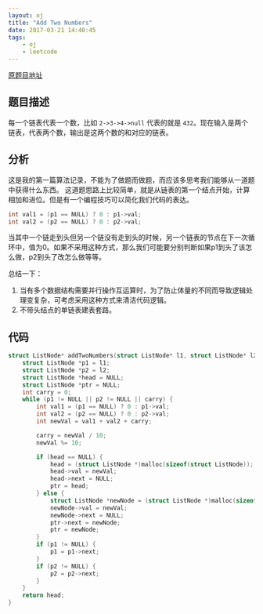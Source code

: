 ```yaml
---
layout: oj
title: "Add Two Numbers"
date: 2017-03-21 14:40:45
tags:
    - oj
    - leetcode
---
```


[原题目地址](https://leetcode.com/problems/add-two-numbers/#/description)

## 题目描述
每一个链表代表一个数，比如 `2->3->4->null` 代表的就是 `432`。现在输入是两个链表，代表两个数，输出是这两个数的和对应的链表。

## 分析
这是我的第一篇算法记录，不能为了做题而做题，而应该多思考我们能够从一道题中获得什么东西。
这道题思路上比较简单，就是从链表的第一个结点开始，计算相加和进位。但是有一个编程技巧可以简化我们代码的表达。
```c
int val1 = (p1 == NULL) ? 0 : p1->val;
int val2 = (p2 == NULL) ? 0 : p2->val;
```
当其中一个链走到头但另一个链没有走到头的时候，另一个链表的节点在下一次循环中，值为0。如果不采用这种方式，那么我们可能要分别判断如果p1到头了该怎么做，p2到头了改怎么做等等。

总结一下：
1. 当有多个数据结构需要并行操作互运算时，为了防止体量的不同而导致逻辑处理变复杂，可考虑采用这种方式来清洁代码逻辑。
2. 不带头结点的单链表建表套路。

## 代码
```c
struct ListNode* addTwoNumbers(struct ListNode* l1, struct ListNode* l2) {
    struct ListNode *p1 = l1;
    struct ListNode *p2 = l2;
    struct ListNode *head = NULL;
    struct ListNode *ptr = NULL;
    int carry = 0;
    while (p1 != NULL || p2 != NULL || carry) {
        int val1 = (p1 == NULL) ? 0 : p1->val;
        int val2 = (p2 == NULL) ? 0 : p2->val;
        int newVal = val1 + val2 + carry;

        carry = newVal / 10;
        newVal %= 10;

        if (head == NULL) {
            head = (struct ListNode *)malloc(sizeof(struct ListNode));
            head->val = newVal;
            head->next = NULL;
            ptr = head;
        } else {
            struct ListNode *newNode = (struct ListNode *)malloc(sizeof(struct ListNode));
            newNode->val = newVal;
            newNode->next = NULL;
            ptr->next = newNode;
            ptr = newNode;
        }
        if (p1 != NULL) {
            p1 = p1->next;
        }
        if (p2 != NULL) {
            p2 = p2->next;
        }
    }
    return head;
}
```
